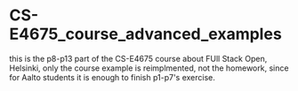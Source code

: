 # CS-E4675_course_advanced_examples

this is the p8-p13 part of the CS-E4675 course about FUll Stack Open, Helsinki, only the course example is reimplmented, not the homework, since for Aalto students it is enough to finish p1-p7's exercise. 